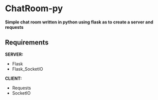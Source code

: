 # ChatRoom-py

**Simple chat room written in python using flask as to create a server and requests**

## Requirements

**SERVER:**
- Flask
- Flask_SocketIO

**CLIENT:**
- Requests
- SocketIO

<p align=center><bWork in progress</b>
